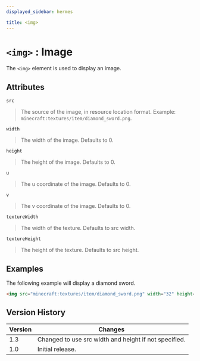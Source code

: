 ```yaml
---
displayed_sidebar: hermes

title: <img>
---
```


# `<img>` : Image

The `<img>` element is used to display an image.

## Attributes

`src`
> The source of the image, in resource location format. Example: `minecraft:textures/item/diamond_sword.png`.

`width`
> The width of the image. Defaults to 0.

`height`
> The height of the image. Defaults to 0.

`u`
> The u coordinate of the image. Defaults to 0.

`v`
> The v coordinate of the image. Defaults to 0.

`textureWidth`
> The width of the texture. Defaults to src width.

`textureHeight`
> The height of the texture. Defaults to src height.

## Examples

The following example will display a diamond sword.

```html
<img src="minecraft:textures/item/diamond_sword.png" width="32" height="32"/>
```

## Version History

| Version | Changes                                               |
|---------|-------------------------------------------------------|
| 1.3     | Changed to use src width and height if not specified. |
| 1.0     | Initial release.                                      |